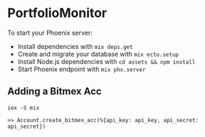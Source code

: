 # PortfolioMonitor

To start your Phoenix server:

  * Install dependencies with `mix deps.get`
  * Create and migrate your database with `mix ecto.setup`
  * Install Node.js dependencies with `cd assets && npm install`
  * Start Phoenix endpoint with `mix phx.server`

## Adding a Bitmex Acc

```
iex -S mix

>> Account.create_bitmex_acc(%{api_key: api_key, api_secret: api_secret})
```
